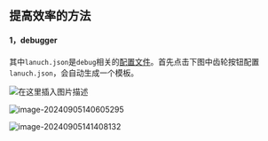 ## 提高效率的方法

#### 1，debugger

其中`lanuch.json`是`debug`相关的[配置文件](https://zhida.zhihu.com/search?q=配置文件&zhida_source=entity&is_preview=1)。首先点击下图中齿轮按钮配置`lanuch.json`，会自动生成一个模板。

![在这里插入图片描述](https://cdn.jsdelivr.net/gh/JIaDLu/BlogImg/img/202409051405706.png)

![image-20240905140605295](https://cdn.jsdelivr.net/gh/JIaDLu/BlogImg/img/202409051406339.png)

![image-20240905141408132](https://cdn.jsdelivr.net/gh/JIaDLu/BlogImg/img/202409051414183.png)